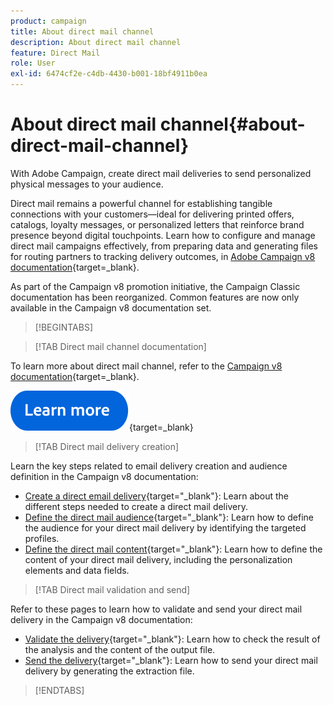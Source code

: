 ```yaml
---
product: campaign
title: About direct mail channel
description: About direct mail channel
feature: Direct Mail
role: User
exl-id: 6474cf2e-c4db-4430-b001-18bf4911b0ea
---
```


# About direct mail channel{#about-direct-mail-channel}

With Adobe Campaign, create direct mail deliveries to send personalized physical messages to your audience.

Direct mail remains a powerful channel for establishing tangible connections with your customers—ideal for delivering printed offers, catalogs, loyalty messages, or personalized letters that reinforce brand presence beyond digital touchpoints. Learn how to configure and manage direct mail campaigns effectively, from preparing data and generating files for routing partners to tracking delivery outcomes, in [Adobe Campaign v8 documentation](https://experienceleague.adobe.com/docs/campaign/campaign-v8/send/direct-mail.html){target=_blank}.

As part of the Campaign v8 promotion initiative, the Campaign Classic documentation has been reorganized. Common features are now only available in the Campaign v8 documentation set.

>[!BEGINTABS]

>[!TAB Direct mail channel documentation] 

To learn more about direct mail channel, refer to the [Campaign v8 documentation](https://experienceleague.adobe.com/docs/campaign/campaign-v8/send/direct-mail.html){target=_blank}.


[![image](../../assets/do-not-localize/learn-more-button.svg)](https://experienceleague.adobe.com/docs/campaign/campaign-v8/send/direct-mail.html){target=_blank}


>[!TAB Direct mail delivery creation]

Learn the key steps related to email delivery creation and audience definition in the Campaign v8 documentation:

* [Create a direct email delivery](https://experienceleague.adobe.com/docs/campaign/campaign-v8/send/direct-mail.html#creating-a-direct-mail-delivery){target="_blank"}: Learn about the different steps needed to create a direct mail delivery.
* [Define the direct mail audience](https://experienceleague.adobe.com/docs/campaign/campaign-v8/send/direct-mail.html#creating-a-direct-mail-delivery#defining-the-direct-mail-audience){target="_blank"}: Learn how to define the audience for your direct mail delivery by identifying the targeted profiles. 
* [Define the direct mail content](https://experienceleague.adobe.com/docs/campaign/campaign-v8/send/direct-mail.html#creating-a-direct-mail-delivery#defining-the-direct-mail-content){target="_blank"}: Learn how to define the content of your direct mail delivery, including the personalization elements and data fields.

>[!TAB Direct mail validation and send]

Refer to these pages to learn how to validate and send your direct mail delivery in the Campaign v8 documentation:

* [Validate the delivery](https://experienceleague.adobe.com/docs/campaign/campaign-v8/send/direct-mail.html#creating-a-direct-mail-delivery#defining-the-direct-mail-content){target="_blank"}: Learn how to check the result of the analysis and the content of the output file.
* [Send the delivery](https://experienceleague.adobe.com/docs/campaign/campaign-v8/send/direct-mail.html#creating-a-direct-mail-delivery#defining-the-direct-mail-content){target="_blank"}: Learn how to send your direct mail delivery by generating the extraction file.



>[!ENDTABS]